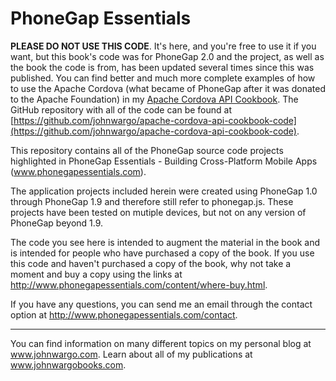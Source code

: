 PhoneGap Essentials
===================

**PLEASE DO NOT USE THIS CODE**. It's here, and you're free to use it if you want, but this book's code was for PhoneGap 2.0 and the project, as well as the book the code is from, has been updated several times since this was published. You can find better and much more complete examples of how to use the Apache Cordova (what became of PhoneGap after it was donated to the Apache Foundation) in my [Apache Cordova API Cookbook](www.cordovacookbook.com). The GitHub repository with all of the code can be found at [https://github.com/johnwargo/apache-cordova-api-cookbook-code](https://github.com/johnwargo/apache-cordova-api-cookbook-code). 
 
This repository contains all of the PhoneGap source code projects highlighted in PhoneGap Essentials - Building Cross-Platform Mobile Apps (www.phonegapessentials.com). 

The application projects included herein were created using PhoneGap 1.0 through PhoneGap 1.9 and therefore still refer to phonegap.js. These projects have been tested on mutiple devices, but not on any version of PhoneGap beyond 1.9. 

The code you see here is intended to augment the material in the book and is intended for people who have purchased a copy of the book. If you use this code and haven't purchased a copy of the book, why not take a moment and buy a copy using the links at http://www.phonegapessentials.com/content/where-buy.html.

If you have any questions, you can send me an email through the contact option at http://www.phonegapessentials.com/contact.

***

You can find information on many different topics on my personal blog at www.johnwargo.com. Learn about all of my publications at www.johnwargobooks.com. 